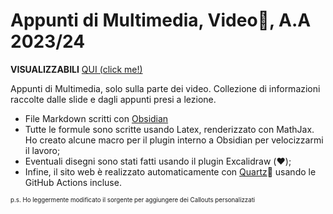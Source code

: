 # Appunti di Multimedia, Video🎥, A.A 2023/24

**VISUALIZZABILI** [QUI (click me!)](https://darakuu.github.io/multimedia_video_pages/)

Appunti di Multimedia, solo sulla parte dei video. Collezione di informazioni raccolte dalle slide e dagli appunti presi a lezione.
- File Markdown scritti con [Obsidian](https://obsidian.md/)
- Tutte le formule sono scritte usando Latex, renderizzato con MathJax. Ho creato alcune macro per il plugin interno a Obsidian per velocizzarmi il lavoro;
- Eventuali disegni sono stati fatti usando il plugin Excalidraw (❤️);
- Infine, il sito web è realizzato automaticamente con [Quartz](https://github.com/jackyzha0/quartz)🌱 usando le GitHub Actions incluse.

<sup><sub>p.s. Ho leggermente modificato il sorgente per aggiungere dei Callouts personalizzati</sub></sup>
